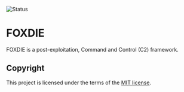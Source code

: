 ![Status](https://img.shields.io/badge/Status-pre--release-orange)
# FOXDIE
FOXDIE is a post-exploitation, Command and Control (C2) framework.

## Copyright
This project is licensed under the terms of the [MIT license](/LICENSE).
